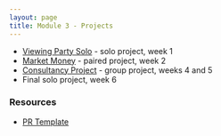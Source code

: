 ```yaml
---
layout: page
title: Module 3 - Projects
---
```


* [Viewing Party Solo](./viewing_party_solo) - solo project, week 1
* [Market Money](./market_money) - paired project, week 2
* [Consultancy Project](./consultancy) - group project, weeks 4 and 5
* Final solo project, week 6


### Resources
- [PR Template](./pr_template)
